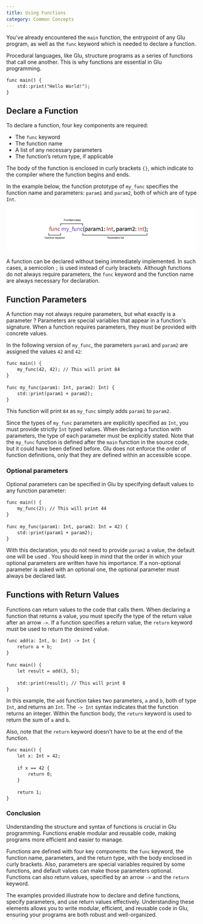 ```yaml
---
title: Using Functions
category: Common Concepts
---
```


You've already encountered the `main` function, the entrypoint of any Glu program, as well as the `func` keyword which is needed to declare a function.

Procedural languages, like Glu, structure programs as a series of functions that call one another.
This is why functions are essential in Glu programming.

```glu
func main() {
    std::print("Hello World!");
}
```

## Declare a Function

To declare a function, four key components are required:
- The `func` keyword
- The function name
- A list of any necessary parameters
- The function’s return type, if applicable

The body of the function is enclosed in curly brackets `{}`, which indicate to the compiler where the function begins and ends.

In the example below, the function prototype of `my_func` specifies the function name and parameters: `param1` and `param2`, both of which are of type `Int`.

![Representation of the differents key components required by a function declaration in Glu: `func my_func(param1: Int, param2: Int);`](/assets/img/function_explaining.png)

A function can be declared without being immediately implemented.
In such cases, a semicolon `;` is used instead of curly brackets.
Although functions do not always require parameters, the `func` keyword and the function name are always necessary for declaration.

## Function Parameters

A function may not always require parameters, but what exactly is a parameter ?
Parameters are special variables that appear in a function's signature.
When a function requires parameters, they must be provided with concrete values.

In the following version of `my_func`, the parameters `param1` and `param2` are assigned the values `42` and `42`:

```glu
func main() {
    my_func(42, 42); // This will print 84
}

func my_func(param1: Int, param2: Int) {
    std::print(param1 + param2);
}
```

This function will print `84` as `my_func` simply adds `param1` to `param2`.

Since the types of `my_func` parameters are explicitly specified as `Int`, you must provide strictly `Int` typed values.
When declaring a function with parameters, the type of each parameter must be explicitly stated.
Note that the `my_func` function is defined after the `main` function in the source code, but it could have been defined before.
Glu does not enforce the order of function definitions, only that they are defined within an accessible scope.

### Optional parameters

Optional parameters can be specified in Glu by specifying default values to any function parameter:

```glu
func main() {
    my_func(2); // This will print 44
}

func my_func(param1: Int, param2: Int = 42) {
    std::print(param1 + param2);
}
```

With this declaration, you do not need to provide `param2` a value, the default one will be used .
You should keep in mind that the order in which your optional parameters are written have his importance.
If a non-optional parameter is asked with an optional one, the optional parameter must always be declared last.

## Functions with Return Values

Functions can return values to the code that calls them.
When declaring a function that returns a value, you must specify the type of the return value after an arrow `->`.
If a function specifies a return value, the `return` keyword must be used to return the desired value.

```glu
func add(a: Int, b: Int) -> Int {
    return a + b;
}

func main() {
    let result = add(3, 5);

    std::print(result); // This will print 8
}
```

In this example, the `add` function takes two parameters, `a` and `b`, both of type `Int`, and returns an `Int`.
The `-> Int` syntax indicates that the function returns an integer. Within the function body, the `return` keyword is used to return the sum of `a` and `b`.


Also, note that the `return` keyword doesn't have to be at the end of the function.

```glu
func main() {
    let x: Int = 42;

    if x == 42 {
        return 0;
    }

    return 1;
}
```

### Conclusion

Understanding the structure and syntax of functions is crucial in Glu programming.
Functions enable modular and reusable code, making programs more efficient and easier to manage.


Functions are defined with four key components: the `func` keyword, the function name, parameters, and the return type, with the body enclosed in curly brackets.
Also, parameters are special variables required by some functions, and default values can make those parameters optional.
Functions can also return values, specified by an arrow `->` and the `return` keyword.


The examples provided illustrate how to declare and define functions, specify parameters, and use return values effectively.
Understanding these elements allows you to write modular, efficient, and reusable code in Glu, ensuring your programs are both robust and well-organized.
